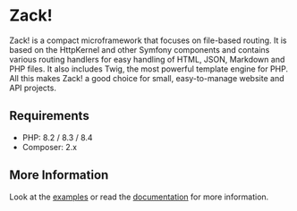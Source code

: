 # Zack!

Zack! is a compact microframework that focuses on file-based routing.
It is based on the HttpKernel and other Symfony components and contains various routing handlers for easy handling of HTML, JSON, Markdown and PHP files.
It also includes Twig, the most powerful template engine for PHP.
All this makes Zack! a good choice for small, easy-to-manage website and API projects.

## Requirements

- PHP: 8.2 / 8.3 / 8.4
- Composer: 2.x

## More Information

Look at the [examples](https://zack.tebe.ch/examples) or read the [documentation](https://zack.tebe.ch/doc) for more information.
